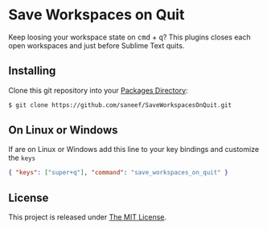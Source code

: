 # Save Workspaces on Quit

Keep loosing your workspace state on <kbd>cmd</kbd> + <kbd>q</kbd>? This plugins closes each open workspaces and just before Sublime Text quits.

## Installing

Clone this git repository into your [Packages Directory](http://sublimetext.info/docs/en/basic_concepts.html):

```bash
$ git clone https://github.com/saneef/SaveWorkspacesOnQuit.git
```

## On Linux or Windows

If are on Linux or Windows add this line to your key bindings and customize the `keys`

```json
{ "keys": ["super+q"], "command": "save_workspaces_on_quit" }
```

## License

This project is released under [The MIT License](http://www.opensource.org/licenses/mit-license.php).

